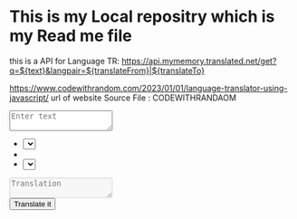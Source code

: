# This is my Local repositry which is my Read me file 

this is a API for Language TR: https://api.mymemory.translated.net/get?q=${text}&langpair=${translateFrom}|${translateTo}



https://www.codewithrandom.com/2023/01/01/language-translator-using-javascript/    url of website 
Source File : CODEWITHRANDAOM

<html lang="en">

<head>
    <meta charset="UTF-8">
    <meta http-equiv="X-UA-Compatible" content="IE=edge">
    <meta name="viewport" content="width=device-width, initial-scale=1.0">
    <link rel="stylesheet" href="style.css">
    <title>A Language Translator</title>
</head>

<body>
    <div class="container">
        <div class="wrapper">
            <div class="text-input">
                <textarea spellcheck="false" class="from-text" placeholder="Enter text"></textarea>
                <ul class="controls">
                    <li class="row from">
                        <div class="icons">
                            <ion-icon id="from" name="volume-medium-outline"></ion-icon>
                            <ion-icon id="from" name="copy-outline"></ion-icon>
                        </div>
                        <select></select>
                    </li>
                    <li class="exchange">
                        <ion-icon name="swap-vertical"></ion-icon>
                    <li class="row to">
                        <select></select>
                        <div class="icons">
                            <ion-icon id="to" name="volume-medium-outline"></ion-icon>
                            <ion-icon id="to" name="copy-outline"></ion-icon>
                        </div>
                    </li>
                </ul>
                <textarea spellcheck="false" readonly disabled class="to-text" placeholder="Translation"></textarea>
            </div>
        </div>
        <button>Translate it</button>
    </div>
    <script src="script.js"></script>
</body>

</html>
